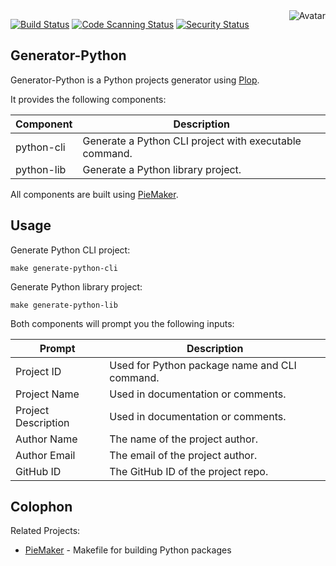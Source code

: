 <img align="right" src="https://raw.github.com/cliffano/generator-python/main/avatar.jpg" alt="Avatar"/>

[![Build Status](https://github.com/cliffano/generator-python/workflows/CI/badge.svg)](https://github.com/cliffano/generator-python/actions?query=workflow%3ACI)
[![Code Scanning Status](https://github.com/cliffano/generator-python/workflows/CodeQL/badge.svg)](https://github.com/cliffano/generator-python/actions?query=workflow%3ACodeQL)
[![Security Status](https://snyk.io/test/github/cliffano/generator-python/badge.svg)](https://snyk.io/test/github/cliffano/generator-python)

Generator-Python
----------------

Generator-Python is a Python projects generator using [Plop](https://plopjs.com/).

It provides the following components:

| Component | Description |
|-----------|-------------|
| python-cli | Generate a Python CLI project with executable command. |
| python-lib | Generate a Python library project. |

All components are built using [PieMaker](https://github.com/cliffano/piemaker).

Usage
-----

Generate Python CLI project:

    make generate-python-cli

Generate Python library project:

    make generate-python-lib

Both components will prompt you the following inputs:

| Prompt | Description |
|--------|-------------|
| Project ID | Used for Python package name and CLI command. |
| Project Name | Used in documentation or comments. |
| Project Description | Used in documentation or comments. |
| Author Name | The name of the project author. |
| Author Email | The email of the project author. |
| GitHub ID | The GitHub ID of the project repo. |


Colophon
--------

Related Projects:

* [PieMaker](https://github.com/cliffano/piemaker) - Makefile for building Python packages
